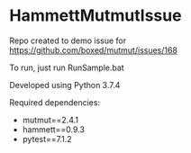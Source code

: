 # HammettMutmutIssue

Repo created to demo issue for <https://github.com/boxed/mutmut/issues/168>

To run, just run RunSample.bat

Developed using Python 3.7.4

Required dependencies:

* mutmut==2.4.1
* hammett==0.9.3
* pytest==7.1.2
